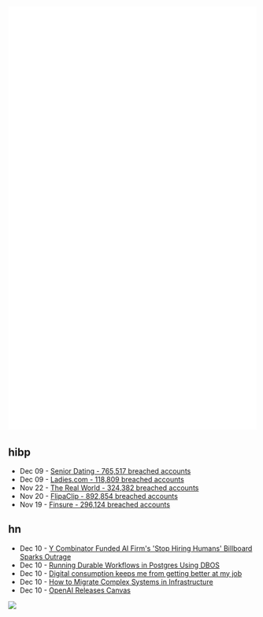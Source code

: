 ![Metrics](https://raw.githubusercontent.com/phixion/phixion/master/metrics.svg)

## hibp

<!--
for https://github.com/phixion/phixion/blob/main/.github/workflows/feeds.yml
-->
<!--START_SECTION:haveibeenpwnd-->
- Dec 09 - [Senior Dating - 765,517 breached accounts](https://haveibeenpwned.com/PwnedWebsites#SeniorDating)
- Dec 09 - [Ladies.com - 118,809 breached accounts](https://haveibeenpwned.com/PwnedWebsites#Ladies)
- Nov 22 - [The Real World - 324,382 breached accounts](https://haveibeenpwned.com/PwnedWebsites#TheRealWorld)
- Nov 20 - [FlipaClip - 892,854 breached accounts](https://haveibeenpwned.com/PwnedWebsites#FlipaClip)
- Nov 19 - [Finsure - 296,124 breached accounts](https://haveibeenpwned.com/PwnedWebsites#Finsure)
<!--END_SECTION:haveibeenpwnd-->

## hn

<!--
for https://github.com/phixion/phixion/blob/main/.github/workflows/feeds.yml
-->
<!--START_SECTION:hn-->
- Dec 10 - [Y Combinator Funded AI Firm's 'Stop Hiring Humans' Billboard Sparks Outrage](https://gizmodo.com/ai-firms-stop-hiring-humans-billboard-campaign-sparks-outrage-2000536368)
- Dec 10 - [Running Durable Workflows in Postgres Using DBOS](https://supabase.com/blog/durable-workflows-in-postgres-dbos)
- Dec 10 - [Digital consumption keeps me from getting better at my job](http://sibervepunk.com/digital-consumption.html)
- Dec 10 - [How to Migrate Complex Systems in Infrastructure](https://kyle.cascade.family/posts/how-to-actually-migrate-complex-systems-in-infrastructure/)
- Dec 10 - [OpenAI Releases Canvas](https://openai.com/12-days/?day=4)
<!--END_SECTION:hn-->

<!--
for https://yhype.me
-->
![](https://hit.yhype.me/github/profile?user_id=13013670)
